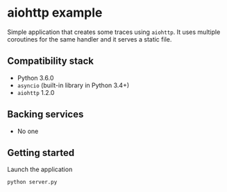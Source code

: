 # aiohttp example

Simple application that creates some traces using `aiohttp`. It uses
multiple coroutines for the same handler and it serves a static file.

## Compatibility stack

* Python 3.6.0
* `asyncio` (built-in library in Python 3.4+)
* `aiohttp` 1.2.0

## Backing services

* No one

## Getting started

Launch the application

    python server.py
